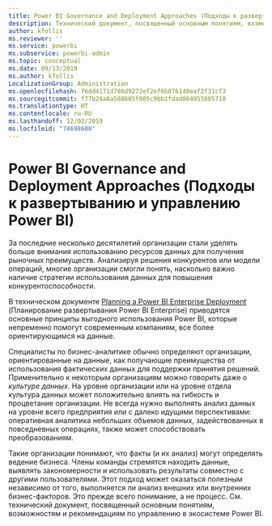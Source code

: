 ```yaml
---
title: Power BI Governance and Deployment Approaches (Подходы к развертыванию и управлению Power BI)
description: Технический документ, посвященный основным понятиям, возможностям и рекомендациям по управлению в экосистеме Power BI.
author: kfollis
ms.reviewer: ''
ms.service: powerbi
ms.subservice: powerbi-admin
ms.topic: conceptual
ms.date: 09/13/2019
ms.author: kfollis
LocalizationGroup: Administration
ms.openlocfilehash: f6dd4171d786d9272ef2ef6b876148eaf2f31cf3
ms.sourcegitcommit: f77b24a8a588605f005c9bb1fdad864955885718
ms.translationtype: HT
ms.contentlocale: ru-RU
ms.lasthandoff: 12/02/2019
ms.locfileid: "74698608"
---
```

# <a name="governance-and-deployment-approaches"></a>Power BI Governance and Deployment Approaches (Подходы к развертыванию и управлению Power BI)

За последние несколько десятилетий организации стали уделять больше внимания использованию ресурсов данных для получения рыночных преимуществ. Анализируя решения конкурентов или модели операций, многие организации смогли понять, насколько важно наличие стратегии использования данных для повышения конкурентоспособности.  

В техническом документе [Planning a Power BI Enterprise Deployment](https://go.microsoft.com/fwlink/?linkid=2057861) (Планирование развертывания Power BI Enterprise) приводятся основные принципы выгодного использования Power BI, которые непременно помогут современным компаниям, все более ориентирующимся на данные.

Специалисты по бизнес-аналитике обычно определяют организации, ориентированные на данные, как получающие преимущества от использования фактических данных для поддержки принятия решений.  Применительно к некоторым организациям можно говорить даже о *культуре данных*. На уровне организации или на уровне отдела культура данных может положительно влиять на гибкость и процветание организации.  Не всегда нужно выполнять анализ данных на уровне всего предприятия или с далеко идущими перспективами: оперативная аналитика небольших объемов данных, задействованных в повседневных операциях, также может способствовать преобразованиям.

Такие организации понимают, что факты (и их анализ) могут определять ведение бизнеса. Члены команды стремятся находить данные, выявлять закономерности и использовать результаты совместно с другими пользователями. Этот подход может оказаться полезным независимо от того, выполняется ли анализ внешних или внутренних бизнес-факторов. Это прежде всего понимание, а не процесс. См. технический документ, посвященный основным понятиям, возможностям и рекомендациям по управлению в экосистеме Power BI.